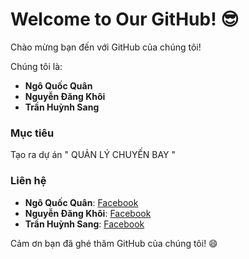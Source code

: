 # Welcome to Our GitHub! 😎

Chào mừng bạn đến với GitHub của chúng tôi!

Chúng tôi là:

- **Ngô Quốc Quân**
- **Nguyễn Đăng Khôi**
- **Trần Huỳnh Sang**

### Mục tiêu
Tạo ra dự án " QUẢN LÝ CHUYẾN BAY "

### Liên hệ
- **Ngô Quốc Quân**: [Facebook](https://www.facebook.com/quan.ngoquoc.94)
- **Nguyễn Đăng Khôi**: [Facebook](https://www.facebook.com/profile.php?id=100035753587673)
- **Trần Huỳnh Sang**: [Facebook](https://www.facebook.com/TranHuynhSang.04)

Cảm ơn bạn đã ghé thăm GitHub của chúng tôi! 😄
